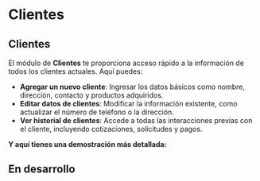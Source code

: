# Clientes

## Clientes

El módulo de **Clientes** te proporciona acceso rápido a la información de todos los clientes actuales. Aquí puedes:

- **Agregar un nuevo cliente**: Ingresar los datos básicos como nombre, dirección, contacto y productos adquiridos.
- **Editar datos de clientes**: Modificar la información existente, como actualizar el número de teléfono o la dirección.
- **Ver historial de clientes**: Accede a todas las interacciones previas con el cliente, incluyendo cotizaciones, solicitudes y pagos.


**Y aquí tienes una demostración más detallada:**

<YouTubeVideo videoId="WHv8Keu7FSg" />

## En desarrollo